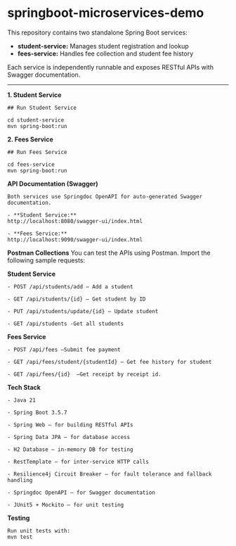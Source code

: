 # springboot-microservices-demo
This repository contains two standalone Spring Boot services:

- **student-service:** Manages student registration and lookup
- **fees-service:** Handles fee collection and student fee history

Each service is independently runnable and exposes RESTful APIs with Swagger documentation.

-----------------------
**1. Student Service**

	## Run Student Service

	cd student-service
	mvn spring-boot:run


**2. Fees Service**

	## Run Fees Service
	
	cd fees-service
	mvn spring-boot:run

	
**API Documentation (Swagger)**

	Both services use Springdoc OpenAPI for auto-generated Swagger documentation.
	
	- **Student Service:** 
	http://localhost:8080/swagger-ui/index.html
	
	- **Fees Service:** 
	http://localhost:9090/swagger-ui/index.html


**Postman Collections**
You can test the APIs using Postman. Import the following sample requests:

**Student Service**

	- POST /api/students/add — Add a student
	
	- GET /api/students/{id} — Get student by ID
	
	- PUT /api/students/update/{id} — Update student
	
	- GET /api/students -Get all students

**Fees Service**

	- POST /api/fees —Submit fee payment
	
	- GET /api/fees/student/{studentId} — Get fee history for student
	
	- GET /api/fees/{id}  —Get receipt by receipt id.
	
**Tech Stack**

	- Java 21
	
	- Spring Boot 3.5.7
	
	- Spring Web – for building RESTful APIs
	
	- Spring Data JPA – for database access
	
	- H2 Database – in-memory DB for testing
	
	- RestTemplate – for inter-service HTTP calls
	
	- Resilience4j Circuit Breaker – for fault tolerance and fallback handling
	
	- Springdoc OpenAPI – for Swagger documentation
	
	- JUnit5 + Mockito – for unit testing

**Testing**

	Run unit tests with:
	mvn test

